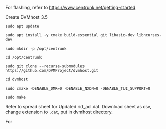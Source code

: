 For flashing, refer to https://www.centrunk.net/getting-started

Create DVMhost 3.5

```sudo apt update```

```sudo apt install -y cmake build-essential git libasio-dev libncurses-dev```

```sudo mkdir -p /opt/centrunk```

```cd /opt/centrunk```

```sudo git clone --recurse-submodules https://github.com/DVMProject/dvmhost.git```

```cd dvmhost```

```sudo cmake -DENABLE_DMR=0 -DENABLE_NXDN=0 -DENABLE_TUI_SUPPORT=0```

```sudo make```

Refer to spread sheet for Updated rid_acl.dat. Download sheet as csv, change extension to ```.dat```, put in dvmhost directory.

For 
